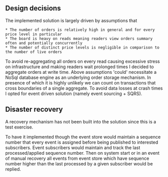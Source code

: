 ## Design decisions

The implemented solution is largely driven by assumptions that

    * The number of orders is relatively high in general and for every price level in particular
    * The board is heavy on reads meaning readers view orders summary often and potentially concurrently
    * The number of distinct price levels is negligible in comparison to the number of live orders

To avoid re-aggregating all orders on every read causing excessive stress on infrastructure and making readers wait prolonged times I decided to aggregate orders at write time.
Above assumptions 'could' necessitate a NoSql database engine as an underlying order storage mechanism. In presence of which it is highly unlikely we can count on transactions that cross boundaries of a single aggregate. To avoid data losses at crash times I opted for event driven solution (namely event sourcing + SQRS).

## Disaster recovery

A recovery mechanism has not been built into the solution since this is a test exercise.

To have it implemented though the event store would maintain a sequence number that every event is assigned before being published to interested subscribers. Event subscribers would maintain and track the last processed/applied sequence number.
Then on system start or in an event of manual recovery all events from event store which have sequence number higher than the last processed by a given subscriber would be replied.